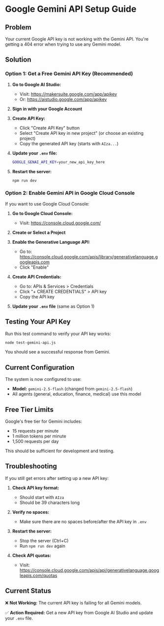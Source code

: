 # Google Gemini API Setup Guide

## Problem
Your current Google API key is not working with the Gemini API. You're getting a 404 error when trying to use any Gemini model.

## Solution

### Option 1: Get a Free Gemini API Key (Recommended)

1. **Go to Google AI Studio:**
   - Visit: https://makersuite.google.com/app/apikey
   - Or: https://aistudio.google.com/app/apikey

2. **Sign in with your Google Account**

3. **Create API Key:**
   - Click "Create API Key" button
   - Select "Create API key in new project" (or choose an existing project)
   - Copy the generated API key (starts with `AIza...`)

4. **Update your `.env` file:**
   ```bash
   GOOGLE_GENAI_API_KEY=your_new_api_key_here
   ```

5. **Restart the server:**
   ```bash
   npm run dev
   ```

### Option 2: Enable Gemini API in Google Cloud Console

If you want to use Google Cloud Console:

1. **Go to Google Cloud Console:**
   - Visit: https://console.cloud.google.com/

2. **Create or Select a Project**

3. **Enable the Generative Language API:**
   - Go to: https://console.cloud.google.com/apis/library/generativelanguage.googleapis.com
   - Click "Enable"

4. **Create API Credentials:**
   - Go to: APIs & Services > Credentials
   - Click "+ CREATE CREDENTIALS" > API key
   - Copy the API key

5. **Update your `.env` file** (same as Option 1)

## Testing Your API Key

Run this test command to verify your API key works:

```bash
node test-gemini-api.js
```

You should see a successful response from Gemini.

## Current Configuration

The system is now configured to use:
- **Model:** `gemini-2.5-flash` (changed from `gemini-2.5-flash`)
- All agents (general, education, finance, medical) use this model

## Free Tier Limits

Google's free tier for Gemini includes:
- 15 requests per minute
- 1 million tokens per minute
- 1,500 requests per day

This should be sufficient for development and testing.

## Troubleshooting

If you still get errors after setting up a new API key:

1. **Check API key format:**
   - Should start with `AIza`
   - Should be 39 characters long

2. **Verify no spaces:**
   - Make sure there are no spaces before/after the API key in `.env`

3. **Restart the server:**
   - Stop the server (Ctrl+C)
   - Run `npm run dev` again

4. **Check API quotas:**
   - Visit: https://console.cloud.google.com/apis/api/generativelanguage.googleapis.com/quotas

## Current Status

❌ **Not Working:** The current API key is failing for all Gemini models.

✅ **Action Required:** Get a new API key from Google AI Studio and update your `.env` file.
